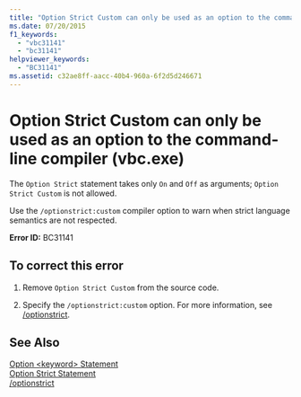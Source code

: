 ```yaml
---
title: "Option Strict Custom can only be used as an option to the command-line compiler (vbc.exe)"
ms.date: 07/20/2015
f1_keywords: 
  - "vbc31141"
  - "bc31141"
helpviewer_keywords: 
  - "BC31141"
ms.assetid: c32ae8ff-aacc-40b4-960a-6f2d5d246671
---
```

# Option Strict Custom can only be used as an option to the command-line compiler (vbc.exe)
The `Option Strict` statement takes only `On` and `Off` as arguments; `Option Strict Custom` is not allowed.  
  
 Use the `/optionstrict:custom` compiler option to warn when strict language semantics are not respected.  
  
 **Error ID:** BC31141  
  
## To correct this error  
  
1.  Remove `Option Strict Custom` from the source code.  
  
2.  Specify the `/optionstrict:custom` option. For more information, see [/optionstrict](../../visual-basic/reference/command-line-compiler/optionstrict.md).  
  
## See Also  
 [Option \<keyword> Statement](../../visual-basic/language-reference/statements/option-keyword-statement.md)  
 [Option Strict Statement](../../visual-basic/language-reference/statements/option-strict-statement.md)  
 [/optionstrict](../../visual-basic/reference/command-line-compiler/optionstrict.md)
